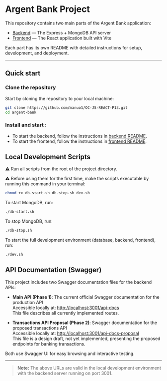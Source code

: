 # Argent Bank Project

This repository contains two main parts of the Argent Bank application:

- [Backend](argent-bank/backend/) — The Express + MongoDB API server
- [Frontend](argent-bank/frontend/) — The React application built with Vite

Each part has its own README with detailed instructions for setup, development, and deployment.

---

## Quick start

### Clone the repository

Start by cloning the repository to your local machine:

```bash
git clone https://github.com/manuo1/OC-JS-REACT-P13.git
cd argent-bank
```
### Install and start :

- To start the backend, follow the instructions in [backend README](argent-bank/backend/README.md).
- To start the frontend, follow the instructions in [frontend README](argent-bank/frontend/README.md).



## Local Development Scripts

⚠️ Run all scripts from the root of the project directory.

⚠️ Before using them for the first time, make the scripts executable by running this command in your terminal:

```bash
chmod +x db-start.sh db-stop.sh dev.sh
```

To start MongoDB, run:

```bash
./db-start.sh
```

To stop MongoDB, run:

```bash
./db-stop.sh
```

To start the full development environment (database, backend, frontend), run:

```bash
./dev.sh
```

## API Documentation (Swagger)

This project includes two Swagger documentation files for the backend APIs:

- **Main API (Phase 1)**: The current official Swagger documentation for the production API  
  Accessible locally at: [http://localhost:3001/api-docs](http://localhost:3001/api-docs)  
  This file describes all currently implemented routes.

- **Transactions API Proposal (Phase 2)**: Swagger documentation for the proposed transactions API  
  Accessible locally at: [http://localhost:3001/api-docs-proposal](http://localhost:3001/api-docs-proposal)  
  This file is a design draft, not yet implemented, presenting the proposed endpoints for banking transactions.

Both use Swagger UI for easy browsing and interactive testing.

---

> **Note:** The above URLs are valid in the local development environment with the backend server running on port 3001.

